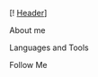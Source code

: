 [! [Header](https://github.com/rt-fan/rt-fan/raw/main/assets/header.png)]

About me

Languages and Tools

Follow Me

